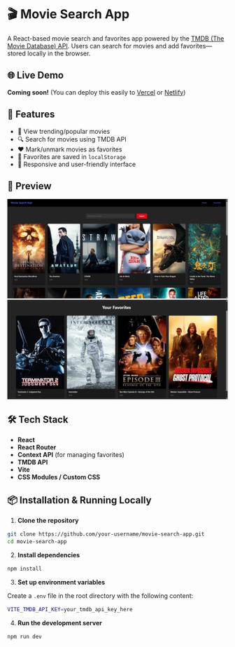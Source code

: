 # 🎬 Movie Search App

A React-based movie search and favorites app powered by the [TMDB (The Movie Database) API](https://www.themoviedb.org/). Users can search for movies and add favorites—stored locally in the browser.

## 🌐 Live Demo

**Coming soon!** (You can deploy this easily to [Vercel](https://vercel.com/) or [Netlify](https://netlify.com/))

## 🚀 Features

- 🌟 View trending/popular movies
- 🔍 Search for movies using TMDB API
- ❤️ Mark/unmark movies as favorites
- 💾 Favorites are saved in `localStorage`
- 🔁 Responsive and user-friendly interface

## 📸 Preview

![App Screenshot 1](images/screenshot1.png)
![App Screenshot 2](images/screenshot2.png)

## 🛠️ Tech Stack

- **React**
- **React Router**
- **Context API** (for managing favorites)
- **TMDB API**
- **Vite**
- **CSS Modules / Custom CSS**

## 📦 Installation & Running Locally

1. **Clone the repository**

```bash
git clone https://github.com/your-username/movie-search-app.git
cd movie-search-app
```

2. **Install dependencies**

```bash
npm install
```

3. **Set up environment variables**

Create a `.env` file in the root directory with the following content:

```bash
VITE_TMDB_API_KEY=your_tmdb_api_key_here
```

4. **Run the development server**

```bash
npm run dev
```